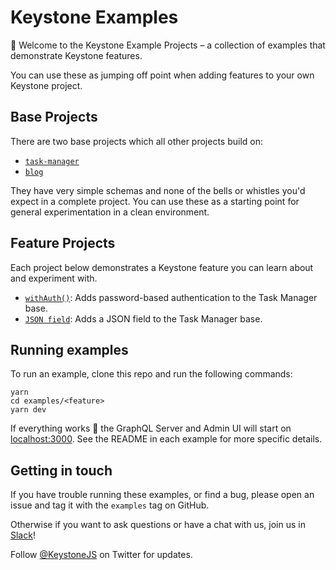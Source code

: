 # Keystone Examples

👋 Welcome to the Keystone Example Projects – a collection of examples that demonstrate Keystone features.

You can use these as jumping off point when adding features to your own Keystone project.
## Base Projects

There are two base projects which all other projects build on: 

- [`task-manager`](./task-manager)
- [`blog`](./blog)

They have very simple schemas and none of the bells or whistles you'd expect in a complete project. You can use these as a starting point for general experimentation in a clean environment.
## Feature Projects

Each project below demonstrates a Keystone feature you can learn about and experiment with.

- [`withAuth()`](./with-auth): Adds password-based authentication to the Task Manager base.
- [`JSON field`](./json): Adds a JSON field to the Task Manager base.

## Running examples

To run an example, clone this repo and run the following commands:

```shell
yarn
cd examples/<feature>
yarn dev
```

If everything works 🤞 the GraphQL Server and Admin UI will start on [localhost:3000](http://localhost:3000).
See the README in each example for more specific details.

## Getting in touch

If you have trouble running these examples, or find a bug, please open an issue and tag it with the `examples` tag on GitHub.

Otherwise if you want to ask questions or have a chat with us, join us in [Slack](http://slack.keystonejs.com/)!

Follow [@KeystoneJS](https://twitter.com/keystonejs) on Twitter for updates.

